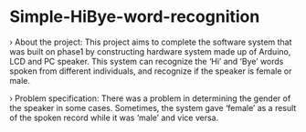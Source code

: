 # Simple-HiBye-word-recognition

› About the project:
This project aims to complete the software system that was built on phase1 by constructing hardware system made up of Arduino, LCD and PC speaker. 
This system can recognize the ‘Hi’ and ‘Bye’ words spoken from different individuals, and recognize if the speaker is female or male. 

› Problem specification: 
There was a problem in determining the gender of the speaker in some cases. Sometimes, the system gave ‘female’ as a result of the spoken record while it was ‘male’ and vice versa. 

